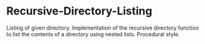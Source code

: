 # Recursive-Directory-Listing
Listing of given directory.
Implementation of the recursive directory function to list the contents of a directory using nested lists.
Procedural style.
